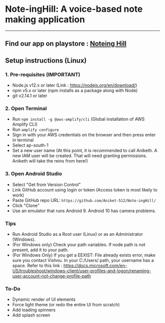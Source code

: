 # Note-ingHill: A voice-based note making application

---
Find our app on playstore : [Noteing Hill](https://play.google.com/store/apps/details?id=com.capstone.note_inghill) 
---

## Setup instructions (Linux)
### 1. Pre-requisites (**IMPORTANT**)
- Node.js v12.x or later (Link : https://nodejs.org/en/download/)
- npm v5.x or later (npm installs as a package along with Node)
- git v2.14.1 or later

### 2. Open Terminal
- Run `npm install -g @aws-amplify/cli`
(Global installation of AWS Amplify CLI)
- Run `amplify configure`
- Sign in with your AWS credentials on the browser and then press enter in terminal
- Select ap-south-1
- Set a new user name (At this point, it is recommended to call Aniketh. A new IAM user will be created. That will need granting permissions. Aniketh will take the reins from here!)

### 3. Open Android Studio
- Select "Get from Version Control"
- Link GitHub account using login or token (Access token is most likely to work)
- Paste GitHub repo URL: `https://github.com/Aniket-512/Note-ingHill/`
- Click "Clone"
- Use an emulator that runs Android 9. Android 10 has camera problems.

### Tips
- Run Android Studio as a Root user (Linux) or as an Administrator (Windows).
- (For Windows only) Check your path variables. If node path is not present, add it to your path.
- (For Windows Only) If you get a EEXIST: File already exists error, make sure you contact Vishnu. In your C:/Users/<UserName> path, your username has a space. Refer to this link : https://docs.microsoft.com/en-US/troubleshoot/windows-client/user-profiles-and-logon/renaming-user-account-not-change-profile-path
  
### To-Do
   - Dynamic render of UI elements
   - Force light theme (or redo the entire UI from scratch)
   - Add loading spinners
   - Add splash screen 
